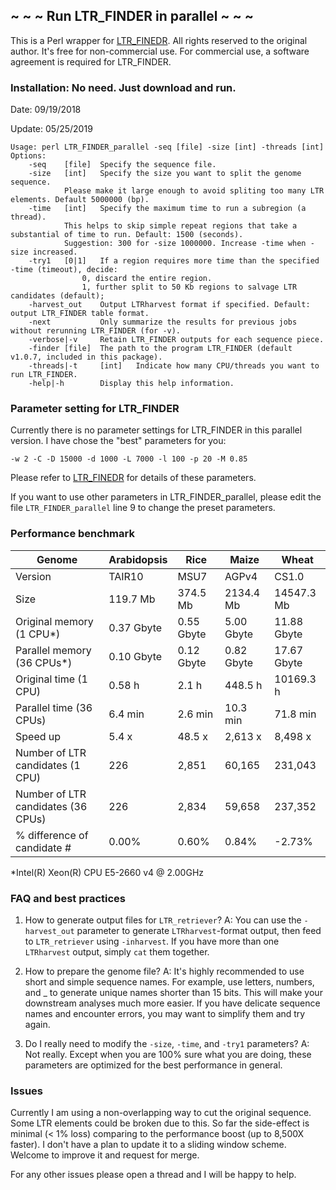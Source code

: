 ## ~ ~ ~ Run LTR_FINDER in parallel ~ ~ ~
This is a Perl wrapper for [LTR_FINEDR](https://github.com/xzhub/LTR_Finder). All rights reserved to the original author. It's free for non-commercial use. For commercial use, a software agreement is required for LTR_FINDER.

### Installation: No need. Just download and run.
Date: 09/19/2018

Update: 05/25/2019

	Usage: perl LTR_FINDER_parallel -seq [file] -size [int] -threads [int]  
	Options:
		-seq    [file]  Specify the sequence file.
		-size   [int]   Specify the size you want to split the genome sequence.
				Please make it large enough to avoid spliting too many LTR elements. Default 5000000 (bp).  			 
		-time   [int]   Specify the maximum time to run a subregion (a thread).
				This helps to skip simple repeat regions that take a substantial of time to run. Default: 1500 (seconds).
				Suggestion: 300 for -size 1000000. Increase -time when -size increased.  
		-try1   [0|1]   If a region requires more time than the specified -time (timeout), decide:  
					0, discard the entire region.
					1, further split to 50 Kb regions to salvage LTR candidates (default);
		-harvest_out    Output LTRharvest format if specified. Default: output LTR_FINDER table format.
		-next           Only summarize the results for previous jobs without rerunning LTR_FINDER (for -v).
		-verbose|-v     Retain LTR_FINDER outputs for each sequence piece.
		-finder [file]  The path to the program LTR_FINDER (default v1.0.7, included in this package).
		-threads|-t     [int]   Indicate how many CPU/threads you want to run LTR_FINDER.
		-help|-h        Display this help information.

### Parameter setting for LTR_FINDER
Currently there is no parameter settings for LTR_FINDER in this parallel version. I have chose the "best" parameters for you:

	-w 2 -C -D 15000 -d 1000 -L 7000 -l 100 -p 20 -M 0.85

Please refer to [LTR_FINEDR](https://github.com/xzhub/LTR_Finder) for details of these parameters.

If you want to use other parameters in LTR_FINDER_parallel, please edit the file `LTR_FINDER_parallel` line 9 to change the preset parameters.

### Performance benchmark
Genome | Arabidopsis | Rice | Maize | Wheat
------ | ----------- | ---- | ----- | -----
Version | TAIR10 | MSU7 | AGPv4 | CS1.0
Size | 119.7 Mb | 374.5 Mb | 2134.4 Mb	| 14547.3 Mb
Original memory (1 CPU*)	| 0.37 Gbyte	| 0.55 Gbyte	| 5.00 Gbyte	| 11.88 Gbyte
Parallel memory (36 CPUs*)	| 0.10 Gbyte	| 0.12 Gbyte	| 0.82 Gbyte	| 17.67 Gbyte
Original time (1 CPU)	| 0.58 h	| 2.1 h	| 448.5 h	| 10169.3 h
Parallel time (36 CPUs)	| 6.4 min	| 2.6 min	| 10.3 min	| 71.8 min
Speed up	| 5.4 x	| 48.5 x	| 2,613 x	| 8,498 x
Number of LTR candidates (1 CPU)	| 226	| 2,851	| 60,165	| 231,043
Number of LTR candidates (36 CPUs)	| 226	| 2,834	| 59,658	| 237,352
% difference of candidate #	| 0.00%	| 0.60%	| 0.84%	| -2.73%

 *Intel(R) Xeon(R) CPU E5-2660 v4 @ 2.00GHz

### FAQ and best practices
1. How to generate output files for `LTR_retriever`?
A: You can use the `-harvest_out` parameter to generate `LTRharvest`-format output, then feed to `LTR_retriever` using `-inharvest`. If you have more than one `LTRharvest` output, simply `cat` them together.

2. How to prepare the genome file?
A: It's highly recommended to use short and simple sequence names. For example, use letters, numbers, and _ to generate unique names shorter than 15 bits. This will make your downstream analyses much more easier. If you have delicate sequence names and encounter errors, you may want to simplify them and try again.

3. Do I really need to modify the `-size`, `-time`, and `-try1` parameters?
A: Not really. Except when you are 100% sure what you are doing, these parameters are optimized for the best performance in general.

### Issues
Currently I am using a non-overlapping way to cut the original sequence. Some LTR elements could be broken due to this. So far the side-effect is minimal (< 1% loss) comparing to the performance boost (up to 8,500X faster). I don't have a plan to update it to a sliding window scheme. Welcome to improve it and request for merge.

For any other issues please open a thread and I will be happy to help.
